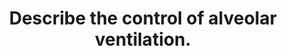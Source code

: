 ---
title: "Describe the control of alveolar ventilation."
entityType: SAQ
exam: PEX
college: CICM
year: 2015
sitting: B
question: 13
passRate: 42
EC_expectedDomains:
- "The most comprehensive answers were those structured as sensor-controller-effector with an explanation of each part and how homeostasis was maintained."
- "A description of central control was required, rather than listing nuclei or areas."
EC_errorsCommon:
- "Insufficient detail was generally provided as to how central and peripheral chemoreceptors were stimulated."
- "Many failed to address all three components of a control question and focused primarily on the sensors."
- "Many answers were just too brief and did not present enough information to demonstrate understanding."
---